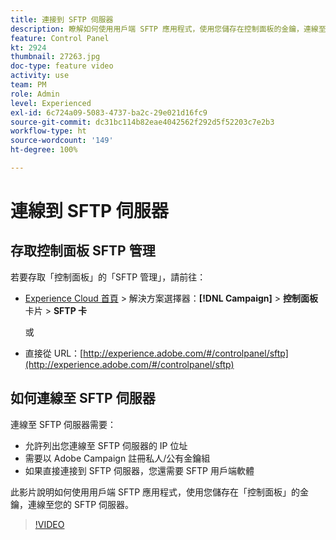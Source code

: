```yaml
---
title: 連接到 SFTP 伺服器
description: 瞭解如何使用用戶端 SFTP 應用程式，使用您儲存在控制面板的金鑰，連線至您的 SFTP 伺服器。
feature: Control Panel
kt: 2924
thumbnail: 27263.jpg
doc-type: feature video
activity: use
team: PM
role: Admin
level: Experienced
exl-id: 6c724a09-5083-4737-ba2c-29e021d16fc9
source-git-commit: dc31bc114b82eae4042562f292d5f52203c7e2b3
workflow-type: ht
source-wordcount: '149'
ht-degree: 100%

---
```


# 連線到 SFTP 伺服器

## 存取控制面板 SFTP 管理

若要存取「控制面板」的「SFTP 管理」，請前往：

* [Experience Cloud 首頁](https://experience.adobe.com/#/home) > 解決方案選擇器：**[!DNL Campaign]** > **控制面板** 卡片 > **SFTP 卡**

   或
* 直接從 URL：[http://experience.adobe.com/#/controlpanel/sftp](http://experience.adobe.com/#/controlpanel/sftp)

## 如何連線至 SFTP 伺服器

連線至 SFTP 伺服器需要：

* 允許列出您連線至 SFTP 伺服器的 IP 位址
* 需要以 Adobe Campaign 註冊私人/公有金鑰組
* 如果直接連接到 SFTP 伺服器，您還需要 SFTP 用戶端軟體

此影片說明如何使用用戶端 SFTP 應用程式，使用您儲存在「控制面板」的金鑰，連線至您的 SFTP 伺服器。

>[!VIDEO](https://video.tv.adobe.com/v/27263?quality=12)
